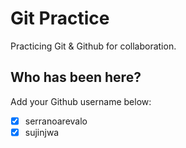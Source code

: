 # Git Practice

Practicing Git &amp; Github for collaboration.

## Who has been here?

Add your Github username below:

- [x] serranoarevalo
- [x] sujinjwa
